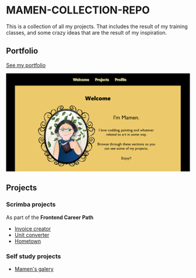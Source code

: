 # MAMEN-COLLECTION-REPO
<p>This is a collection of all my projects. That includes the result of my training classes, and some crazy ideas that are the result of my inspiration.
<h2>Portfolio</h2>
<a href="https://amapola-negra.github.io/Portfolio/#profile" target="_blank">See my portfolio</a>

<a href="https://amapola-negra.github.io/Portfolio/#profile" target="_blank"><img src="images/PARA-PORTFOLIO.PNG"></a>

<h2>Projects</h2>
<h3>Scrimba projects</h3>
As part of the <strong>Frontend Career Path</strong>
<ul>
  <li><a href="https://amapola-negra.github.io/INVOICE-CREATOR-REPO/" target="_blank">Invoice creator</a></li>
  <li><a href="https://amapola-negra.github.io/UNIT-CONVERTER-REPO/" target="_blank">Unit converter</a></li>
  <li><a href="https://amapola-negra.github.io/Hometown-repo/" target="_blank">Hometown</a></li>
</ul>

<h3>Self study projects</h3>
<ul>
  <li><a href="https://amapola-negra.github.io/Mamen-Gallery-repo/" targer="_blank">Mamen's galery</a></li>
</ul>
